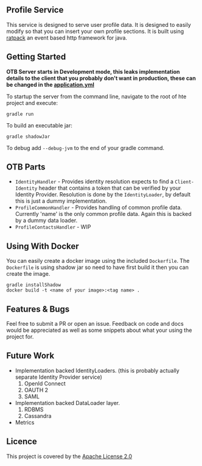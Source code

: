Profile Service
---------------

This service is designed to serve user profile data. It is designed to easily modify so that you can insert your own
profile sections. It is built using [ratpack](https://ratpack.io) an event based http framework for java.

Getting Started
---------------
__OTB Server starts in Development mode, this leaks implementation details to the client that you probably don't want in
production, these can be changed in the [application.yml](src/main/resources/application.yml)__

To startup the server from the command line, navigate to the root of hte project and execute:

    gradle run

To build an executable jar:

    gradle shadowJar

To debug add `--debug-jvm` to the end of your gradle command.

OTB Parts
---------

* `IdentityHandler` - Provides identity resolution expects to find a `Client-Identity` header that contains a token that
can be verified by your Identity Provider. Resolution is done by the `IdentityLoader`, by default this is just a dummy
implementation.
* `ProfileCommonHandler` - Provides handling of common profile data. Currently 'name' is the only common profile data.
Again this is backed by a dummy data loader.
* `ProfileContactsHandler` - WIP

Using With Docker
-----------------

You can easily create a docker image using the included `Dockerfile`. The `Dockerfile` is using shadow jar so need to have
first build it then you can create the image.

    gradle installShadow
    docker build -t <name of your image>:<tag name> .

Features & Bugs
---------------

Feel free to submit a PR or open an issue. Feedback on code and docs would be appreciated as well as some snippets about
what your using the project for.

Future Work
-----------
* Implementation backed IdentityLoaders. (this is probably actually separate Identity Provider service)
  1. OpenId Connect
  2. OAUTH 2
  3. SAML
* Implementation backed DataLoader layer.
  1. RDBMS
  2. Cassandra
* Metrics

Licence
-------
This project is covered by the [Apache License 2.0](LICENCE)



